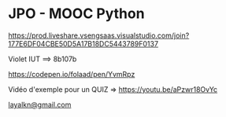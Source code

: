 JPO - MOOC Python
==

https://prod.liveshare.vsengsaas.visualstudio.com/join?177E6DF04CBE50D5A17B18DC5443789F0137

Violet IUT ==> 8b107b

https://codepen.io/folaad/pen/YvmRpz

Vidéo d'exemple pour un QUIZ => https://youtu.be/aPzwr18OvYc

layalkn@gmail.com
